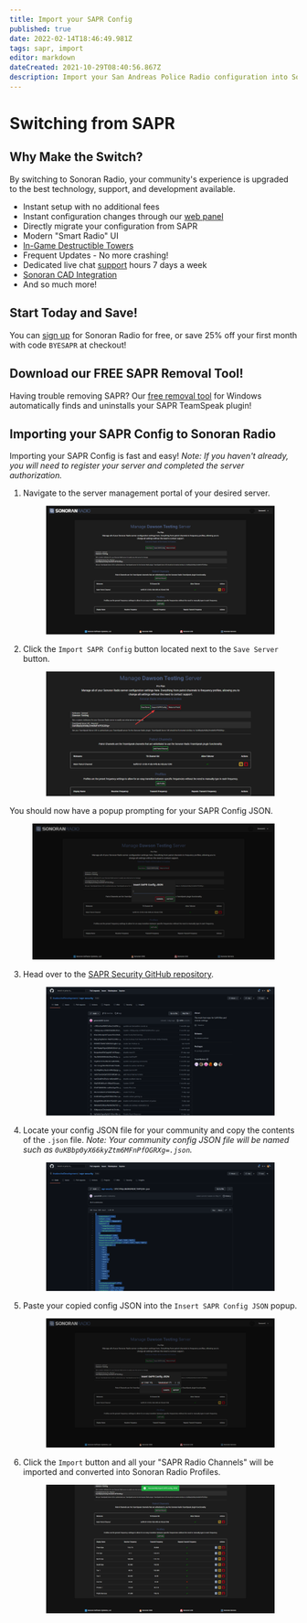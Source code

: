 ```yaml
---
title: Import your SAPR Config
published: true
date: 2022-02-14T18:46:49.981Z
tags: sapr, import
editor: markdown
dateCreated: 2021-10-29T08:40:56.867Z
description: Import your San Andreas Police Radio configuration into Sonoran Radio!
---
```


# Switching from SAPR

## Why Make the Switch?

By switching to Sonoran Radio, your community's experience is upgraded to the best technology, support, and development available.

* Instant setup with no additional fees
* Instant configuration changes through our [web panel](https://sonoranradio.com/#/)
* Directly migrate your configuration from SAPR
* Modern "Smart Radio" UI
* [In-Game Destructible Towers](../script-usage.md#in-game-towers)
* Frequent Updates - No more crashing!
* Dedicated live chat [support](https://support.sonoransoftware.com/) hours 7 days a week
* [Sonoran CAD Integration](https://info.sonorancad.com/integration-plugins/integration-plugins/available-plugins/sonoran-radio-sonrad)
* And so much more!

## Start Today and Save!

You can [sign up](./) for Sonoran Radio for free, or save 25% off your first month with code `BYESAPR` at checkout!

## Download our FREE SAPR Removal Tool!

Having trouble removing SAPR? Our [free removal tool](https://download.sonoransoftware.com/sonoranradio/BYESAPR.exe) for Windows automatically finds and uninstalls your SAPR TeamSpeak plugin!

## Importing your SAPR Config to Sonoran Radio

Importing your SAPR Config is fast and easy! _Note: If you haven't already, you will need to register your server and completed the server authorization._

1.  Navigate to the server management portal of your desired server.&#x20;

    <figure><img src="../../mehbdw5.png" alt=""><figcaption></figcaption></figure>
2.  Click the `Import SAPR Config` button located next to the `Save Server` button.&#x20;

    <figure><img src="../../mlgafjd.png" alt=""><figcaption></figcaption></figure>

You should now have a popup prompting for your SAPR Config JSON.&#x20;

<figure><img src="../../7b9zh3g.png" alt=""><figcaption></figcaption></figure>

3.  Head over to the [SAPR Security GitHub repository](https://github.com/AvalancheDevelopment/sapr-security).&#x20;

    <figure><img src="../../znzk3hn.png" alt=""><figcaption></figcaption></figure>
4.  Locate your config JSON file for your community and copy the contents of the `.json` file. _Note: Your community config JSON file will be named such as `0uKBbp0yX66kyZtm6MFnPfOGRXg=.json`._&#x20;

    <figure><img src="../../tljoxdo.png" alt=""><figcaption></figcaption></figure>
5.  Paste your copied config JSON into the `Insert SAPR Config JSON` popup.&#x20;

    <figure><img src="../../gk5gcrt.png" alt=""><figcaption></figcaption></figure>
6.  Click the `Import` button and all your "SAPR Radio Channels" will be imported and converted into Sonoran Radio Profiles.

    <figure><img src="../../i6seino.png" alt=""><figcaption></figcaption></figure>
